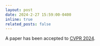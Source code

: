 ```yaml
---
layout: post
date: 2024-2-27 15:59:00-0400
inline: true
related_posts: false
---
```


A paper has been accepted to [CVPR 2024](https://cvpr.thecvf.com/).
